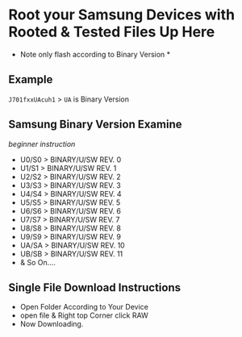 # Root your Samsung Devices with Rooted & Tested Files Up Here

* Note only flash  according to Binary Version *

## Example
`J701fxxUAcuh1` > `UA` is Binary Version

## Samsung Binary Version Examine
*beginner instruction*
- U0/S0 > BINARY/U/SW REV. 0
- U1/S1 > BINARY/U/SW REV. 1
- U2/S2 > BINARY/U/SW REV. 2
- U3/S3 > BINARY/U/SW REV. 3
- U4/S4 > BINARY/U/SW REV. 4
- U5/S5 > BINARY/U/SW REV. 5
- U6/S6 > BINARY/U/SW REV. 6
- U7/S7 > BINARY/U/SW REV. 7
- U8/S8 > BINARY/U/SW REV. 8
- U9/S9 > BINARY/U/SW REV. 9
- UA/SA > BINARY/U/SW REV. 10
- UB/SB > BINARY/U/SW REV. 11
- & So On....

## Single File Download Instructions
- Open Folder According to Your Device
- open file & Right top Corner click RAW 
- Now Downloading.
